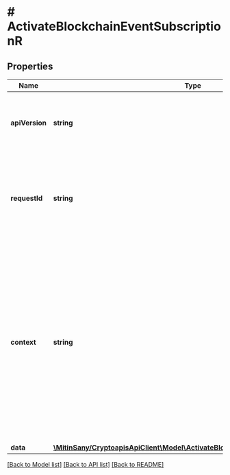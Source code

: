 # # ActivateBlockchainEventSubscriptionR

## Properties

Name | Type | Description | Notes
------------ | ------------- | ------------- | -------------
**apiVersion** | **string** | Specifies the version of the API that incorporates this endpoint. |
**requestId** | **string** | Defines the ID of the request. The &#x60;requestId&#x60; is generated by Crypto APIs and it&#39;s unique for every request. |
**context** | **string** | In batch situations the user can use the context to correlate responses with requests. This property is present regardless of whether the response was successful or returned as an error. &#x60;context&#x60; is specified by the user. | [optional]
**data** | [**\MitinSany/CryptoapisApiClient\Model\ActivateBlockchainEventSubscriptionRData**](ActivateBlockchainEventSubscriptionRData.md) |  |

[[Back to Model list]](../../README.md#models) [[Back to API list]](../../README.md#endpoints) [[Back to README]](../../README.md)
